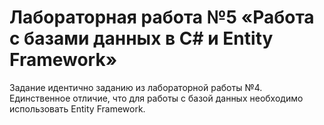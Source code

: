 # Лабораторная работа №5 «Работа с базами данных в C# и Entity Framework»
Задание идентично заданию из лабораторной работы №4. Единственное отличие, что для работы с базой данных необходимо использовать Entity Framework.
